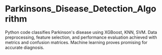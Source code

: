 # Parkinsons_Disease_Detection_Algorithm
Python code classifies Parkinson's disease using XGBoost, KNN, SVM. Data preprocessing, feature selection, and performance evaluation achieved with metrics and confusion matrices. Machine learning proves promising for accurate diagnosis.
